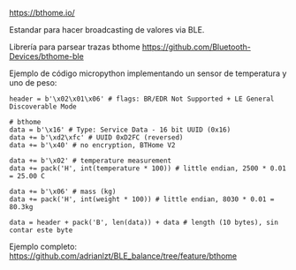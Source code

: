 https://bthome.io/

Estandar para hacer broadcasting de valores via BLE.


Librería para parsear trazas bthome
https://github.com/Bluetooth-Devices/bthome-ble


Ejemplo de código micropython implementando un sensor de temperatura y uno de peso:

```
header = b'\x02\x01\x06' # flags: BR/EDR Not Supported + LE General Discoverable Mode

# bthome
data = b'\x16' # Type: Service Data - 16 bit UUID (0x16)
data += b'\xd2\xfc' # UUID 0xD2FC (reversed)
data += b'\x40' # no encryption, BTHome V2

data += b'\x02' # temperature measurement
data += pack('H', int(temperature * 100)) # little endian, 2500 * 0.01 = 25.00 C

data += b'\x06' # mass (kg)
data += pack('H', int(weight * 100)) # little endian, 8030 * 0.01 = 80.3kg

data = header + pack('B', len(data)) + data # length (10 bytes), sin contar este byte
```

Ejemplo completo:
https://github.com/adrianlzt/BLE_balance/tree/feature/bthome
